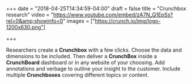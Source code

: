 +++
date = "2018-04-25T14:34:59-04:00"
draft = false
title = "Crunchbox research"
video = "https://www.youtube.com/embed/zA7N_Q1EpSs?rel=0&amp;showinfo=0"
images = ["https://crunch.io/img/logo-1200x630.png"]


+++

Researchers create a <strong>Crunchbox</strong> with a few clicks. Choose the data and dimensions to be included. Then deliver a <strong>CrunchBox</strong> inside a <strong>CrunchBoard</strong> dashboard or in any website of your choosing. Add annotations and verbage to outline your insight to the customer. Include multiple <strong>Crunchboxes</strong> covering different topics or content.
